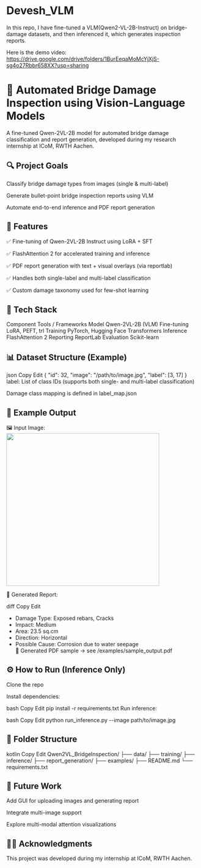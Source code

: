 # Devesh_VLM
In this repo, I have fine-tuned a VLM(Qwen2-VL-2B-Instruct) on bridge-damage datasets, and then inferenced it, which generates inspection reports. 

Here is the demo video: https://drive.google.com/drive/folders/1BurEeqaMoMcYjXjS-sg4o27Rbbr658XX?usp=sharing

# 🧠 Automated Bridge Damage Inspection using Vision-Language Models
A fine-tuned Qwen-2VL-2B model for automated bridge damage classification and report generation, developed during my research internship at ICoM, RWTH Aachen.

## 🔍 Project Goals
Classify bridge damage types from images (single & multi-label)

Generate bullet-point bridge inspection reports using VLM

Automate end-to-end inference and PDF report generation

## 🚀 Features
✅ Fine-tuning of Qwen-2VL-2B Instruct using LoRA + SFT

✅ FlashAttention 2 for accelerated training and inference

✅ PDF report generation with text + visual overlays (via reportlab)

✅ Handles both single-label and multi-label classification

✅ Custom damage taxonomy used for few-shot learning

## 🧰 Tech Stack
Component	Tools / Frameworks
Model	Qwen-2VL-2B (VLM)
Fine-tuning	LoRA, PEFT, trl
Training	PyTorch, Hugging Face Transformers
Inference	FlashAttention 2
Reporting	ReportLab
Evaluation	Scikit-learn

## 📊 Dataset Structure (Example)
json
Copy
Edit
{
  "id": 32,
  "image": "/path/to/image.jpg",
  "label": [3, 17]
}
label: List of class IDs (supports both single- and multi-label classification)

Damage class mapping is defined in label_map.json

## 🧪 Example Output
🖼️ Input Image:
<img src="examples/sample_input.jpg" width="400"/>

📝 Generated Report:

diff
Copy
Edit
- Damage Type: Exposed rebars, Cracks  
- Impact: Medium  
- Area: 23.5 sq.cm  
- Direction: Horizontal  
- Possible Cause: Corrosion due to water seepage  
📄 Generated PDF sample → see /examples/sample_output.pdf

## ⚙️ How to Run (Inference Only)
Clone the repo

Install dependencies:

bash
Copy
Edit
pip install -r requirements.txt
Run inference:

bash
Copy
Edit
python run_inference.py --image path/to/image.jpg
## 📁 Folder Structure
kotlin
Copy
Edit
Qwen2VL_BridgeInspection/
├── data/
├── training/
├── inference/
├── report_generation/
├── examples/
├── README.md
└── requirements.txt
## 📌 Future Work
Add GUI for uploading images and generating report

Integrate multi-image support

Explore multi-modal attention visualizations

## 🧑‍🔬 Acknowledgments
This project was developed during my internship at ICoM, RWTH Aachen.


